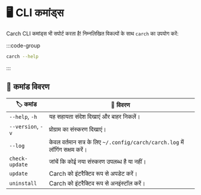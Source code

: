 # 🖥️ CLI कमांड्स

Carch CLI कमांड्स भी सपोर्ट करता है! निम्नलिखित विकल्पों के साथ `carch` का उपयोग करें:

:::code-group

```sh [⚙️ CLI]
carch --help
```

:::

## 🔧 कमांड विवरण

| 🏷️ कमांड           | 📄 विवरण                                                                                    |
|--------------------|----------------------------------------------------------------------------------------------|
| `--help`, `-h`     | यह सहायता संदेश दिखाएं और बाहर निकलें।                                                       |
| `--version`, `-v`  | प्रोग्राम का संस्करण दिखाएं।                                                                |
| `--log`            | केवल वर्तमान सत्र के लिए `~/.config/carch/carch.log` में लॉगिंग सक्षम करें।                    |
| `check-update`     | जांचें कि कोई नया संस्करण उपलब्ध है या नहीं।                                                  |
| `update`           | Carch को इंटरैक्टिव रूप से अपडेट करें।                                                        |
| `uninstall`        | Carch को इंटरैक्टिव रूप से अनइंस्टॉल करें।